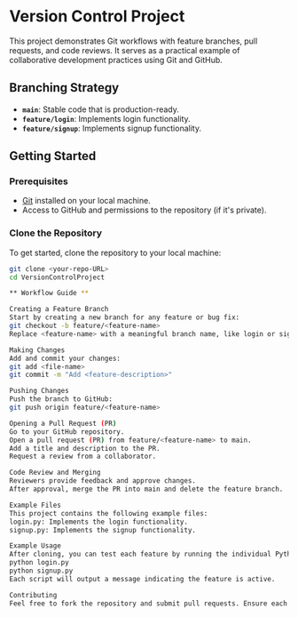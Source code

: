# Version Control Project

This project demonstrates Git workflows with feature branches, pull requests, and code reviews. It serves as a practical example of collaborative development practices using Git and GitHub.

## Branching Strategy
- **`main`**: Stable code that is production-ready.
- **`feature/login`**: Implements login functionality.
- **`feature/signup`**: Implements signup functionality.

## Getting Started

### Prerequisites
- [Git](https://git-scm.com/) installed on your local machine.
- Access to GitHub and permissions to the repository (if it's private).

### Clone the Repository
To get started, clone the repository to your local machine:
```bash
git clone <your-repo-URL>
cd VersionControlProject

** Workflow Guide **

Creating a Feature Branch
Start by creating a new branch for any feature or bug fix:
git checkout -b feature/<feature-name>
Replace <feature-name> with a meaningful branch name, like login or signup.

Making Changes
Add and commit your changes:
git add <file-name>
git commit -m "Add <feature-description>"

Pushing Changes
Push the branch to GitHub:
git push origin feature/<feature-name>

Opening a Pull Request (PR)
Go to your GitHub repository.
Open a pull request (PR) from feature/<feature-name> to main.
Add a title and description to the PR.
Request a review from a collaborator.

Code Review and Merging
Reviewers provide feedback and approve changes.
After approval, merge the PR into main and delete the feature branch.

Example Files
This project contains the following example files:
login.py: Implements the login functionality.
signup.py: Implements the signup functionality.

Example Usage
After cloning, you can test each feature by running the individual Python scripts:
python login.py
python signup.py
Each script will output a message indicating the feature is active.

Contributing
Feel free to fork the repository and submit pull requests. Ensure each feature or bug fix is developed on its own branch.
